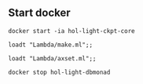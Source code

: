 Start docker
------------

```shell
docker start -ia hol-light-ckpt-core
```

```shell
loadt "Lambda/make.ml";;
```

```shell
loadt "Lambda/axset.ml";;
```

```shell
docker stop hol-light-dbmonad
```
